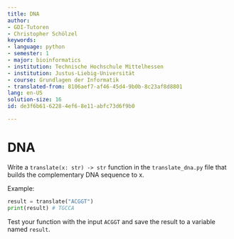 ```yaml
---
title: DNA
author:
- GDI-Tutoren
- Christopher Schölzel
keywords:
- language: python
- semester: 1
- major: bioinformatics
- institution: Technische Hochschule Mittelhessen
- institution: Justus-Liebig-Universität
- course: Grundlagen der Informatik
- translated-from: 8106aef7-af46-45d4-9b0b-8c23af8d8801
lang: en-US
solution-size: 16
id: de3f6b61-6228-4ef6-8e11-abfc73d6f9b0

---
```

# DNA

Write a `translate(x: str) -> str` function in the `translate_dna.py` file that builds the complementary DNA sequence to x.

Example:

```python
result = translate("ACGGT")
print(result) # TGCCA
```

Test your function with the input `ACGGT` and save the result to a variable named `result`.
